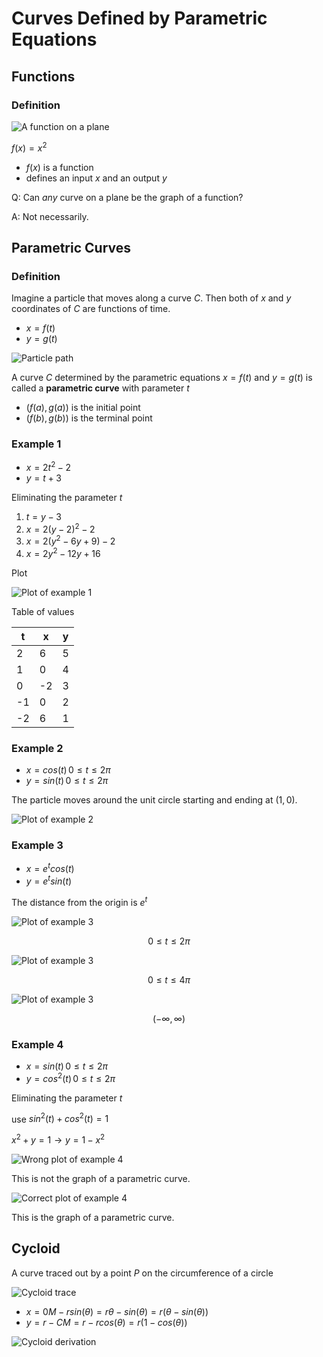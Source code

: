 # Curves Defined by Parametric Equations

## Functions

### Definition

![A function on a plane](./figures/function.png)

$f(x) = x^{2}$

- $f(x)$ is a function
- defines an input $x$ and an output $y$

Q: Can *any* curve on a plane be the graph of a function?

A: Not necessarily.

## Parametric Curves

### Definition

Imagine a particle that moves along a curve $C$. Then both of $x$ and $y$ coordinates of $C$ are functions of time.

- $x = f(t)$
- $y = g(t)$

![Particle path](./figures/particle.png)

A curve $C$ determined by the parametric equations $x = f(t)$  and $y = g(t)$ is called a **parametric curve** with parameter *t*

- $(f(a), g(a))$ is the initial point
- $(f(b), g(b))$ is the terminal point

### Example 1

- $x = 2t^{2} - 2$
- $y = t + 3$

Eliminating the parameter *t*

1. $t =  y - 3$
2. $x = 2(y - 2)^{2} - 2$
3. $x = 2(y^{2} - 6y + 9) - 2$
4. $x = 2y^{2} - 12y + 16$

Plot

![Plot of example 1](./figures/parametric-ex1.png)

Table of values

| t | x | y |
|----|---|---|
| 2 | 6 | 5 |
| 1 | 0 | 4 |
| 0 | -2 | 3 |
| -1 | 0 | 2 |
| -2 | 6 | 1 |

### Example 2

- $x = cos(t) \, 0 \le t \le 2\pi$
- $y = sin(t) \, 0 \le t \le 2\pi$

The particle moves around the unit circle starting and ending at $(1, 0)$.

![Plot of example 2](./figures/parametric-ex2.png)

### Example 3

- $x = e^{t}cos(t)$
- $y = e^{t}sin(t)$

The distance from  the origin is $e^{t}$

![Plot of example 3](./figures/parametric-ex3.1.png)

$$ 0 \le t \le 2\pi $$

![Plot of example 3](./figures/parametric-ex3.2.png)

$$ 0 \le t \le 4\pi $$

![Plot of example 3](./figures/parametric-ex3.3.png)

$$ (-\infty, \infty) $$

### Example 4

- $x = sin(t) \, 0 \le t \le 2\pi$
- $y = cos^{2}(t) \, 0 \le t \le 2\pi$

Eliminating the parameter *t*

use $sin^{2}(t) + cos^{2}(t) = 1$

$x^{2} + y = 1 \to y = 1 - x^{2}$

![Wrong plot of example 4](./figures/parametric-ex4-wrong.png)

This is not the graph of a parametric curve.

![Correct plot of example 4](./figures/parametric-ex4-correct.png)

This is the graph of a parametric curve.

## Cycloid

A curve traced out by a point $P$ on the circumference of a circle

![Cycloid trace](figures/cycloid-roll.png)

- $x =  0M - rsin(\theta) = r\theta - sin(\theta) = r(\theta - sin(\theta))$
- $y = r - CM = r - rcos(\theta) = r(1 - cos(\theta))$

![Cycloid derivation](figures/cycloid-derive.png)
